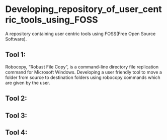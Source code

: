 # Developing_repository_of_user_centric_tools_using_FOSS

A repository containing user centric tools using FOSS(Free Open Source Software).

## Tool 1:

Robocopy, “Robust File Copy”, is a command-line directory file replication command for Microsoft Windows. 
Developing a user friendly tool to move a folder from source to destination folders using robocopy commands which are given by the user.

## Tool 2:


## Tool 3:


## Tool 4:


